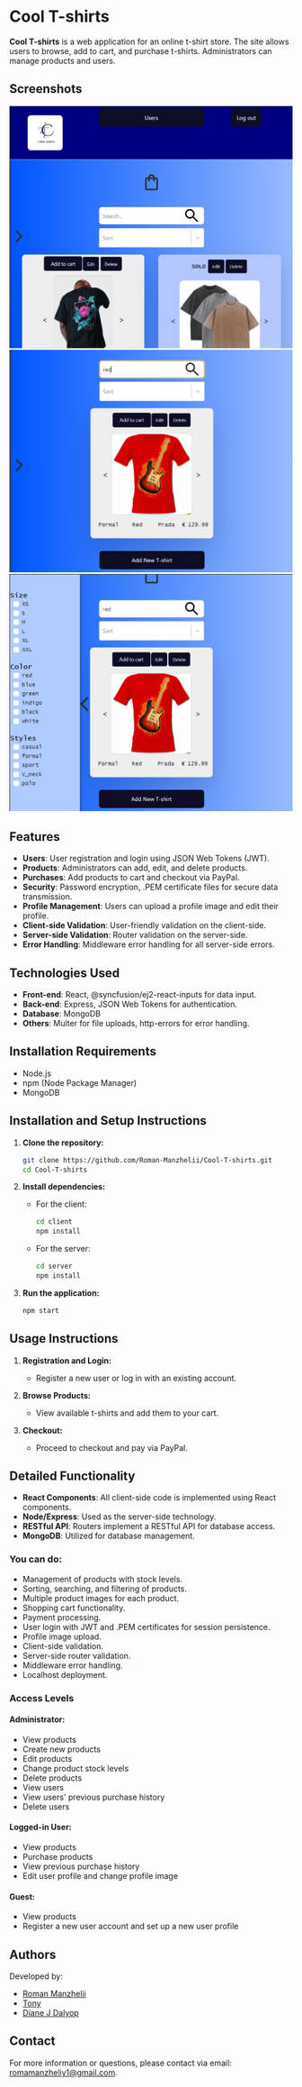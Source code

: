 # Cool T-shirts

**Cool T-shirts** is a web application for an online t-shirt store. The site allows users to browse, add to cart, and purchase t-shirts. Administrators can manage products and users.

## Screenshots

![Screenshot 1](./img/200956.png)
![Screenshot 2](./img/202545.png)
![Screenshot 3](./img/202632.png)

## Features

- **Users**: User registration and login using JSON Web Tokens (JWT).
- **Products**: Administrators can add, edit, and delete products.
- **Purchases**: Add products to cart and checkout via PayPal.
- **Security**: Password encryption, .PEM certificate files for secure data transmission.
- **Profile Management**: Users can upload a profile image and edit their profile.
- **Client-side Validation**: User-friendly validation on the client-side.
- **Server-side Validation**: Router validation on the server-side.
- **Error Handling**: Middleware error handling for all server-side errors.

## Technologies Used

- **Front-end**: React, @syncfusion/ej2-react-inputs for data input.
- **Back-end**: Express, JSON Web Tokens for authentication.
- **Database**: MongoDB
- **Others**: Multer for file uploads, http-errors for error handling.

## Installation Requirements

- Node.js
- npm (Node Package Manager)
- MongoDB

## Installation and Setup Instructions

1. **Clone the repository:**
   ```bash
   git clone https://github.com/Roman-Manzhelii/Cool-T-shirts.git
   cd Cool-T-shirts
   ```

2. **Install dependencies:**
   - For the client:
     ```bash
     cd client
     npm install
     ```
   - For the server:
     ```bash
     cd server
     npm install
     ```

3. **Run the application:**
   ```bash
   npm start
   ```

## Usage Instructions

1. **Registration and Login:**
   - Register a new user or log in with an existing account.

2. **Browse Products:**
   - View available t-shirts and add them to your cart.

3. **Checkout:**
   - Proceed to checkout and pay via PayPal.

## Detailed Functionality

- **React Components**: All client-side code is implemented using React components.
- **Node/Express**: Used as the server-side technology.
- **RESTful API**: Routers implement a RESTful API for database access.
- **MongoDB**: Utilized for database management.

### You can do:

- Management of products with stock levels.
- Sorting, searching, and filtering of products.
- Multiple product images for each product.
- Shopping cart functionality.
- Payment processing.
- User login with JWT and .PEM certificates for session persistence.
- Profile image upload.
- Client-side validation.
- Server-side router validation.
- Middleware error handling.
- Localhost deployment.

### Access Levels

#### Administrator:
- View products
- Create new products
- Edit products
- Change product stock levels
- Delete products
- View users
- View users' previous purchase history
- Delete users

#### Logged-in User:
- View products
- Purchase products
- View previous purchase history
- Edit user profile and change profile image

#### Guest:
- View products
- Register a new user account and set up a new user profile

## Authors

Developed by:
- [Roman Manzhelii](https://github.com/Roman-Manzhelii)
- [Tony](https://github.com/tony4win)
- [Diane J Dalyop](https://github.com/dianedalyop)
  
## Contact

For more information or questions, please contact via email: romamanzheliy1@gmail.com.
